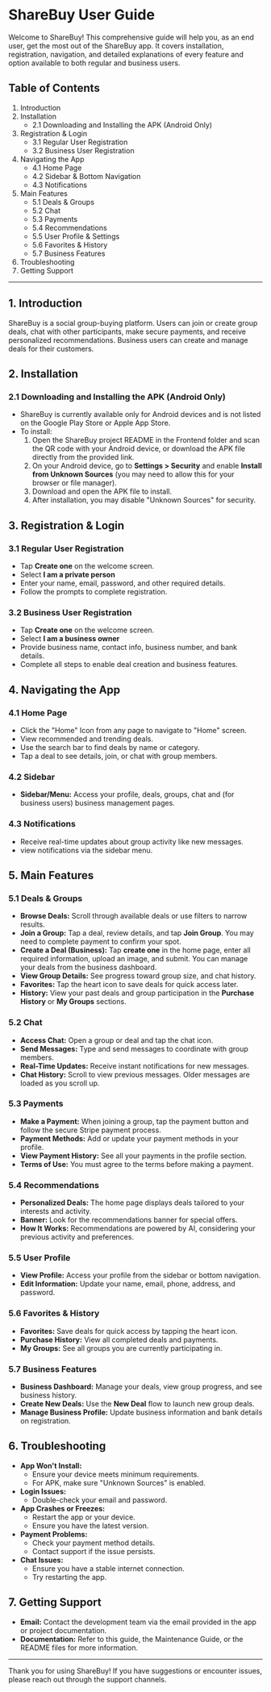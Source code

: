 # ShareBuy User Guide

Welcome to ShareBuy! This comprehensive guide will help you, as an end user, get the most out of the ShareBuy app. It covers installation, registration, navigation, and detailed explanations of every feature and option available to both regular and business users.

## Table of Contents

1. Introduction
2. Installation
   - 2.1 Downloading and Installing the APK (Android Only)
3. Registration & Login
   - 3.1 Regular User Registration
   - 3.2 Business User Registration
4. Navigating the App
   - 4.1 Home Page
   - 4.2 Sidebar & Bottom Navigation
   - 4.3 Notifications
5. Main Features
   - 5.1 Deals & Groups
   - 5.2 Chat
   - 5.3 Payments
   - 5.4 Recommendations
   - 5.5 User Profile & Settings
   - 5.6 Favorites & History
   - 5.7 Business Features
6. Troubleshooting
7. Getting Support

---

## 1. Introduction

ShareBuy is a social group-buying platform. Users can join or create group deals, chat with other participants, make secure payments, and receive personalized recommendations. Business users can create and manage deals for their customers.

## 2. Installation

### 2.1 Downloading and Installing the APK (Android Only)

- ShareBuy is currently available only for Android devices and is not listed on the Google Play Store or Apple App Store.
- To install:
  1. Open the ShareBuy project README in the Frontend folder and scan the QR code with your Android device, or download the APK file directly from the provided link.
  2. On your Android device, go to **Settings > Security** and enable **Install from Unknown Sources** (you may need to allow this for your browser or file manager).
  3. Download and open the APK file to install.
  4. After installation, you may disable "Unknown Sources" for security.

## 3. Registration & Login

### 3.1 Regular User Registration

- Tap **Create one** on the welcome screen.
- Select **I am a private person**
- Enter your name, email, password, and other required details.
- Follow the prompts to complete registration.

### 3.2 Business User Registration

- Tap **Create one** on the welcome screen.
- Select **I am a business owner**
- Provide business name, contact info, business number, and bank details.
- Complete all steps to enable deal creation and business features.

## 4. Navigating the App

### 4.1 Home Page

- Click the "Home" Icon from any page to navigate to "Home" screen.
- View recommended and trending deals.
- Use the search bar to find deals by name or category.
- Tap a deal to see details, join, or chat with group members.

### 4.2 Sidebar

- **Sidebar/Menu:** Access your profile, deals, groups, chat and (for business users) business management pages.

### 4.3 Notifications

- Receive real-time updates about group activity like new messages.
- view notifications via the sidebar menu.

## 5. Main Features

### 5.1 Deals & Groups

- **Browse Deals:** Scroll through available deals or use filters to narrow results.
- **Join a Group:** Tap a deal, review details, and tap **Join Group**. You may need to complete payment to confirm your spot.
- **Create a Deal (Business):** Tap **create one** in the home page, enter all required information, upload an image, and submit. You can manage your deals from the business dashboard.
- **View Group Details:** See progress toward group size, and chat history.
- **Favorites:** Tap the heart icon to save deals for quick access later.
- **History:** View your past deals and group participation in the **Purchase History** or **My Groups** sections.

### 5.2 Chat

- **Access Chat:** Open a group or deal and tap the chat icon.
- **Send Messages:** Type and send messages to coordinate with group members.
- **Real-Time Updates:** Receive instant notifications for new messages.
- **Chat History:** Scroll to view previous messages. Older messages are loaded as you scroll up.

### 5.3 Payments

- **Make a Payment:** When joining a group, tap the payment button and follow the secure Stripe payment process.
- **Payment Methods:** Add or update your payment methods in your profile.
- **View Payment History:** See all your payments in the profile section.
- **Terms of Use:** You must agree to the terms before making a payment.

### 5.4 Recommendations

- **Personalized Deals:** The home page displays deals tailored to your interests and activity.
- **Banner:** Look for the recommendations banner for special offers.
- **How It Works:** Recommendations are powered by AI, considering your previous activity and preferences.

### 5.5 User Profile

- **View Profile:** Access your profile from the sidebar or bottom navigation.
- **Edit Information:** Update your name, email, phone, address, and password.

### 5.6 Favorites & History

- **Favorites:** Save deals for quick access by tapping the heart icon.
- **Purchase History:** View all completed deals and payments.
- **My Groups:** See all groups you are currently participating in.

### 5.7 Business Features

- **Business Dashboard:** Manage your deals, view group progress, and see business history.
- **Create New Deals:** Use the **New Deal** flow to launch new group deals.
- **Manage Business Profile:** Update business information and bank details on registration.

## 6. Troubleshooting

- **App Won't Install:**
  - Ensure your device meets minimum requirements.
  - For APK, make sure "Unknown Sources" is enabled.
- **Login Issues:**
  - Double-check your email and password.
- **App Crashes or Freezes:**
  - Restart the app or your device.
  - Ensure you have the latest version.
- **Payment Problems:**
  - Check your payment method details.
  - Contact support if the issue persists.
- **Chat Issues:**
  - Ensure you have a stable internet connection.
  - Try restarting the app.

## 7. Getting Support

- **Email:** Contact the development team via the email provided in the app or project documentation.
- **Documentation:** Refer to this guide, the Maintenance Guide, or the README files for more information.

---

Thank you for using ShareBuy! If you have suggestions or encounter issues, please reach out through the support channels.
